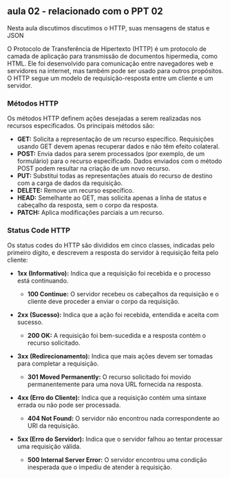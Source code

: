## aula 02 - relacionado com o PPT 02
Nesta aula discutimos discutimos o HTTP, suas mensagens de status e JSON 

O Protocolo de Transferência de Hipertexto (HTTP) é um protocolo de camada de aplicação para transmissão de documentos hipermedia, como HTML. Ele foi desenvolvido para comunicação entre navegadores web e servidores na internet, mas também pode ser usado para outros propósitos. O HTTP segue um modelo de requisição-resposta entre um cliente e um servidor.

### Métodos HTTP
Os métodos HTTP definem ações desejadas a serem realizadas nos recursos especificados. Os principais métodos são:

- **GET:** Solicita a representação de um recurso específico. Requisições usando GET devem apenas recuperar dados e não têm efeito colateral.
- **POST:** Envia dados para serem processados (por exemplo, de um formulário) para o recurso especificado. Dados enviados com o método POST podem resultar na criação de um novo recurso.
- **PUT:** Substitui todas as representações atuais do recurso de destino com a carga de dados da requisição.
- **DELETE:** Remove um recurso específico.
- **HEAD:** Semelhante ao GET, mas solicita apenas a linha de status e cabeçalho da resposta, sem o corpo da resposta.
- **PATCH:** Aplica modificações parciais a um recurso.

### Status Code HTTP

Os status codes do HTTP são divididos em cinco classes, indicadas pelo primeiro dígito, e descrevem a resposta do servidor à requisição feita pelo cliente:

- **1xx (Informativo):** Indica que a requisição foi recebida e o processo está continuando.
  - **100 Continue:** O servidor recebeu os cabeçalhos da requisição e o cliente deve proceder a enviar o corpo da requisição.

- **2xx (Sucesso):** Indica que a ação foi recebida, entendida e aceita com sucesso.
  - **200 OK:** A requisição foi bem-sucedida e a resposta contém o recurso solicitado.
  
- **3xx (Redirecionamento):** Indica que mais ações devem ser tomadas para completar a requisição.
  - **301 Moved Permanently:** O recurso solicitado foi movido permanentemente para uma nova URL fornecida na resposta.
  
- **4xx (Erro do Cliente):** Indica que a requisição contém uma sintaxe errada ou não pode ser processada.
  - **404 Not Found:** O servidor não encontrou nada correspondente ao URI da requisição.
  
- **5xx (Erro do Servidor):** Indica que o servidor falhou ao tentar processar uma requisição válida.
  - **500 Internal Server Error:** O servidor encontrou uma condição inesperada que o impediu de atender à requisição.

